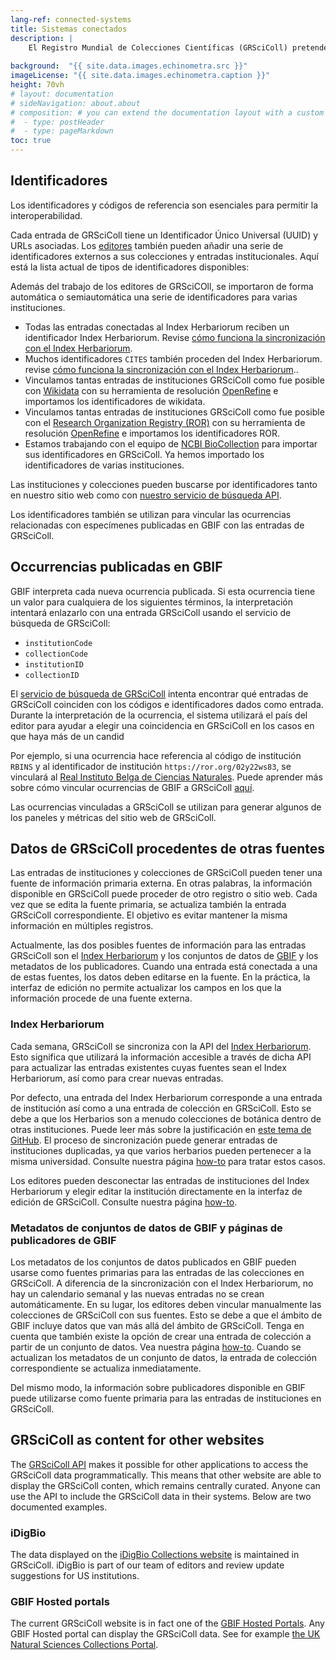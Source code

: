 ```yaml
---
lang-ref: connected-systems
title: Sistemas conectados
description: |
    El Registro Mundial de Colecciones Científicas (GRSciColl) pretende mejorar la interoperabilidad e interactúa con otros sistemas.
    
background:  "{{ site.data.images.echinometra.src }}"
imageLicense: "{{ site.data.images.echinometra.caption }}"
height: 70vh
# layout: documentation
# sideNavigation: about.about
# composition: # you can extend the documentation layout with a custom composition
#  - type: postHeader
#  - type: pageMarkdown
toc: true
---
```


## Identificadores

Los identificadores y códigos de referencia son esenciales para permitir la interoperabilidad.

Cada entrada de GRSciColl tiene un Identificador Único Universal (UUID) y URLs asociadas. Los [editores](/es/how-to#convertirse-en-editor) también pueden añadir una serie de identificadores externos a sus colecciones y entradas institucionales.
Aquí está la lista actual de tipos de identificadores disponibles:

<ul id="identifierEnums"></ul>

<script>
    // Function to fetch and display data
    function fetchAndDisplayIdentifiers() {
        const url = 'https://api.gbif.org/v1/enumeration/basic/IdentifierType';
        const identifierEnumsList = document.getElementById('identifierEnums');
        fetch(url)
            .then(response => {
                if (!response.ok) {
                    throw new Error(`Network response was not ok: ${response.status}`);
                }
                return response.json();
            })
            .then(data => {
                // Clear any existing list items
                identifierEnumsList.innerHTML = '';
                // Iterate through the array and create list items
                data.forEach(identifier => {
                    const listItem = document.createElement('li');
                    listItem.textContent = identifier;
                    identifierEnumsList.appendChild(listItem);
                });
            })
            .catch(error => {
                console.error('Error fetching data:', error);
            });
    }
    // Call the function to fetch and display data when the page loads
    fetchAndDisplayIdentifiers();
</script>


Además del trabajo de los editores de GRSciCOll, se importaron de forma automática o semiautomática una serie de identificadores para varias instituciones.
* Todas las entradas conectadas al Index Herbariorum reciben un identificador Index Herbariorum. Revise [cómo funciona la sincronización con el Index Herbariorum](/about#index-herbariorum).
* Muchos identificadores `CITES` también proceden del Index Herbariorum. revise [cómo funciona la sincronización con el Index Herbariorum](/about#index-herbariorum)..
* Vinculamos tantas entradas de instituciones GRSciColl como fue posible con [Wikidata](https://www.wikidata.org/) con su herramienta de resolución [OpenRefine](https://openrefine.org) e importamos los identificadores de wikidata.
* Vinculamos tantas entradas de instituciones GRSciColl como fue posible con el [Research Organization Registry (ROR)](https://ror.org) con su herramienta de resolución [OpenRefine](https://openrefine.org) e importamos los identificadores ROR.
* Estamos trabajando con el equipo de [NCBI BioCollection](https://www.ncbi.nlm.nih.gov/biocollections) para importar sus identificadores en GRSciColl. Ya hemos importado los identificadores de varias instituciones.

Las instituciones y colecciones pueden buscarse por identificadores tanto en nuestro sitio web como con [nuestro servicio de búsqueda API](https://www.gbif.org/developer/registry#lookup).

Los identificadores también se utilizan para vincular las ocurrencias relacionadas con especímenes publicadas en GBIF con las entradas de GRSciColl.

## Occurrencias publicadas en GBIF

GBIF interpreta cada nueva ocurrencia publicada. Si esta ocurrencia tiene un valor para cualquiera de los siguientes términos, la interpretación intentará enlazarlo con una entrada GRSciColl usando el servicio de búsqueda de GRSciColl:
* `institutionCode`
* `collectionCode`
* `institutionID`
* `collectionID`

El [servicio de búsqueda de GRSciColl](https://www.gbif.org/developer/registry#lookup) intenta encontrar qué entradas de GRSciColl coinciden con los códigos e identificadores dados como entrada. Durante la interpretación de la ocurrencia, el sistema utilizará el país del editor para ayudar a elegir una coincidencia en GRSciColl en los casos en que haya más de un candid

Por ejemplo, si una ocurrencia hace referencia al código de institución `RBINS` y al identificador de institución `https://ror.org/02y22ws83`, se vinculará al [Real Instituto Belga de Ciencias Naturales](http://grscicoll.org/institution/royal-belgian-institute-natural-sciences).
Puede aprender más sobre cómo vincular ocurrencias de GBIF a GRSciColl [aquí](/es/how-to#how-to-link-specimen-related-occurrences-published-on-gbif-to-grscicoll-entries).

Las ocurrencias vinculadas a GRSciColl se utilizan para generar algunos de los paneles y métricas del sitio web de GRSciColl.

## Datos de GRSciColl procedentes de otras fuentes

Las entradas de instituciones y colecciones de GRSciColl pueden tener una fuente de información primaria externa. En otras palabras, la información disponible en GRSciColl puede proceder de otro registro o sitio web. Cada vez que se edita la fuente primaria, se actualiza también la entrada GRSciColl correspondiente.
El objetivo es evitar mantener la misma información en múltiples registros.

Actualmente, las dos posibles fuentes de información para las entradas GRSciColl son el [Index Herbariorum](https://sweetgum.nybg.org/science/ih/) y los conjuntos de datos de [GBIF](https://www.gbif.org) y los metadatos de los publicadores.
Cuando una entrada está conectada a una de estas fuentes, los datos deben editarse en la fuente. En la práctica, la interfaz de edición no permite actualizar los campos en los que la información procede de una fuente externa.

### Index Herbariorum

Cada semana, GRSciColl se sincroniza con la API del [Index Herbariorum](https://sweetgum.nybg.org/science/ih/). Esto significa que utilizará la información accesible a través de dicha API para actualizar las entradas existentes cuyas fuentes sean el Index Herbariorum, así como para crear nuevas entradas.

Por defecto, una entrada del Index Herbariorum corresponde a una entrada de institución así como a una entrada de colección en GRSciColl. Esto se debe a que los Herbarios son a menudo colecciones de botánica dentro de otras instituciones. Puede leer más sobre la justificación en [este tema de GitHub](https://github.com/gbif/registry/issues/167).
El proceso de sincronización puede generar entradas de instituciones duplicadas, ya que varios herbarios pueden pertenecer a la misma universidad. Consulte nuestra página [how-to](/es/how-to#how-to-use-the-grscicoll-editing-interface) para tratar estos casos.

Los editores pueden desconectar las entradas de instituciones del Index Herbariorum y elegir editar la institución directamente en la interfaz de edición de GRSciColl. Consulte nuestra página [how-to](/es/how-to#how-to-use-the-grscicoll-editing-interface).

### Metadatos de conjuntos de datos de GBIF y páginas de publicadores de GBIF

Los metadatos de los conjuntos de datos publicados en GBIF pueden usarse como fuentes primarias para las entradas de las colecciones en GRSciColl. A diferencia de la sincronización con el Index Herbariorum, no hay un calendario semanal y las nuevas entradas no se crean automáticamente.
En su lugar, los editores deben vincular manualmente las colecciones de GRSciColl con sus fuentes. Esto se debe a que el ámbito de GBIF incluye datos que van más allá del ámbito de GRSciColl. Tenga en cuenta que también existe la opción de crear una entrada de colección a partir de un conjunto de datos. Vea nuestra página [how-to](/es/how-to#how-to-use-the-grscicoll-editing-interface).
Cuando se actualizan los metadatos de un conjunto de datos, la entrada de colección correspondiente se actualiza inmediatamente.

Del mismo modo, la información sobre publicadores disponible en GBIF puede utilizarse como fuente primaria para las entradas de instituciones en GRSciColl.

## GRSciColl as content for other websites

The [GRSciColl API](/api) makes it possible for other applications to access the GRSciColl data programmatically. This means that other website are able to display the GRSciColl conten, which remains centrally curated. Anyone can use the API to include the GRSciColl data in their systems. Below are two documented examples.

### iDigBio

The data displayed on the [iDigBio Collections website](https://www.idigbio.org/portal/collections) is maintained in GRSciColl. iDigBio is part of our team of editors and review update suggestions for US institutions.

### GBIF Hosted portals

The current GRSciColl website is in fact one of the [GBIF Hosted Portals](https://www.gbif.org/hosted-portals). Any GBIF Hosted portal can display the GRSciColl data. See for example [the UK Natural Sciences Collections Portal](https://data.dissco-uk.org). 
